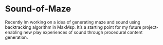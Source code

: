 # Sound-of-Maze
Recently Im working on a idea of generating maze and sound using backtracking algorithm in MaxMsp. It’s a starting point for my future project-enabling new play experiences of sound through procedural content generation.
